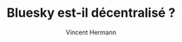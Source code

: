 ---
layout: post
title: "Bluesky est-il décentralisé ?"
link: https://next.ink/158967/bluesky-est-il-decentralise
author: "Vincent Hermann"
published_date: "21/11/2024"
description: "Bluesky et son protocole AT sont souvent décrits comme décentralisés, à la manière de Mastodon. Mais est-ce bien le cas ? La question fait débat."
language: "fr"
categories: "Liens"
tags: "app réseau-social"
og-tags: "app réseau-social"
permalink: /:categories/:year/:month/:day/:title/
---